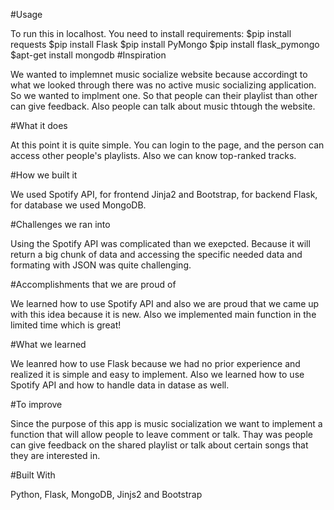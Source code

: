 #Usage

To run this in localhost. You need to install requirements:
$pip install requests
$pip install Flask
$pip install PyMongo
$pip install flask_pymongo
$apt-get install mongodb
#Inspiration

We wanted to implemnet music socialize website because accordingt to what we looked through there was  no active music socializing application. So we wanted to implment one. So that people can their playlist than other can give feedback. Also people can talk about music thtough the website. 


#What it does

At this point it is quite simple. You can login to the page, and the person can access other people's playlists. Also we can know top-ranked tracks.

#How we built it

We used Spotify API, for frontend Jinja2 and Bootstrap, for backend Flask, for database we used MongoDB.


#Challenges we ran into

Using the Spotify API was complicated than we exepcted. Because it will return a big chunk of data and accessing the specific needed data and formating with JSON was quite challenging. 


#Accomplishments that we are proud of

We learned how to use Spotify API and also we are proud that we came up with this idea because it is new. Also
we implemented main function in the limited time which is great!


#What we learned

We leanred how to use Flask because we had no prior experience and realized it is simple and easy to implement. Also we learned how to use Spotify API and how to handle data in datase as well.


#To improve

Since the purpose of this app is music socialization we want to implement a function that will allow people to leave comment or talk. Thay was people can give feedback on the shared playlist or talk about certain songs that they are interested in.

#Built With

Python, Flask, MongoDB, Jinjs2 and Bootstrap



 
